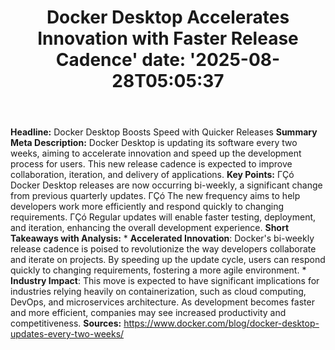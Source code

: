 ﻿---
title: "Docker Desktop Accelerates Innovation with Faster Release Cadence'
date: '2025-08-28T05:05:37"
category: "Markets"
summary: ""
slug: "docker desktop accelerates innovation with faster release ca"
source_urls:
  - "https://www.docker.com/blog/docker-desktop-updates-every-two-weeks/"
seo:
  title: "Docker Desktop Accelerates Innovation with Faster Release Cadence | Hash n Hedge'
  description: '"
  keywords: ["news", "markets", "brief"]
---
**Headline:**  Docker Desktop Boosts Speed with Quicker Releases  **Summary Meta Description:**  Docker Desktop is updating its software every two weeks, aiming to accelerate innovation and speed up the development process for users. This new release cadence is expected to improve collaboration, iteration, and delivery of applications.  **Key Points:**  ΓÇó Docker Desktop releases are now occurring bi-weekly, a significant change from previous quarterly updates. ΓÇó The new frequency aims to help developers work more efficiently and respond quickly to changing requirements. ΓÇó Regular updates will enable faster testing, deployment, and iteration, enhancing the overall development experience.  **Short Takeaways with Analysis:**  * **Accelerated Innovation**: Docker's bi-weekly release cadence is poised to revolutionize the way developers collaborate and iterate on projects. By speeding up the update cycle, users can respond quickly to changing requirements, fostering a more agile environment. * **Industry Impact**: This move is expected to have significant implications for industries relying heavily on containerization, such as cloud computing, DevOps, and microservices architecture. As development becomes faster and more efficient, companies may see increased productivity and competitiveness.  **Sources:** https://www.docker.com/blog/docker-desktop-updates-every-two-weeks/ 
